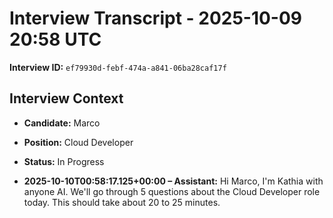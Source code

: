 # Interview Transcript - 2025-10-09 20:58 UTC

**Interview ID:** `ef79930d-febf-474a-a841-06ba28caf17f`

## Interview Context
- **Candidate:** Marco
- **Position:** Cloud Developer
- **Status:** In Progress

- **2025-10-10T00:58:17.125+00:00 – Assistant:** Hi Marco, I'm Kathia with anyone AI. We'll go through 5 questions about the Cloud Developer role today. This should take about 20 to 25 minutes.
